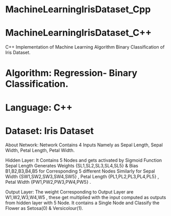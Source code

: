 # MachineLearningIrisDataset_Cpp
# MachineLearningIrisDataset_C++
C++ Implementation of Machine Learning Algorithm Binary Classification of Iris Dataset.

# Algorithm: Regression- Binary Classification.

# Language: C++

# Dataset: Iris Dataset

About Network: Network Contains 4 Inputs Namely as Sepal Length, Sepal Width, Petal Length, Petal Width.

Hidden Layer: It Contains 5 Nodes and gets activated by Sigmoid Function Sepal Length Generates Weights {SL1,SL2,SL3,SL4,SL5} & Bias B1,B2,B3,B4,B5 for Corresponding 5 different Nodes Similarly for Sepal Width {SW1,SW2,SW3,SW4,SW5} , Petal Length {PL1,PL2,PL3,PL4,PL5} , Petal Width {PW1,PW2,PW3,PW4,PW5} .

Output Layer: The weight Corresponding to Output Layer are W1,W2,W3,W4,W5 , these get multiplied with the input computed as outputs from hidden layer with 5 Node.
                               It contains a Single Node and Classify the Flower as Setosa(0) & Versicolour(1).

